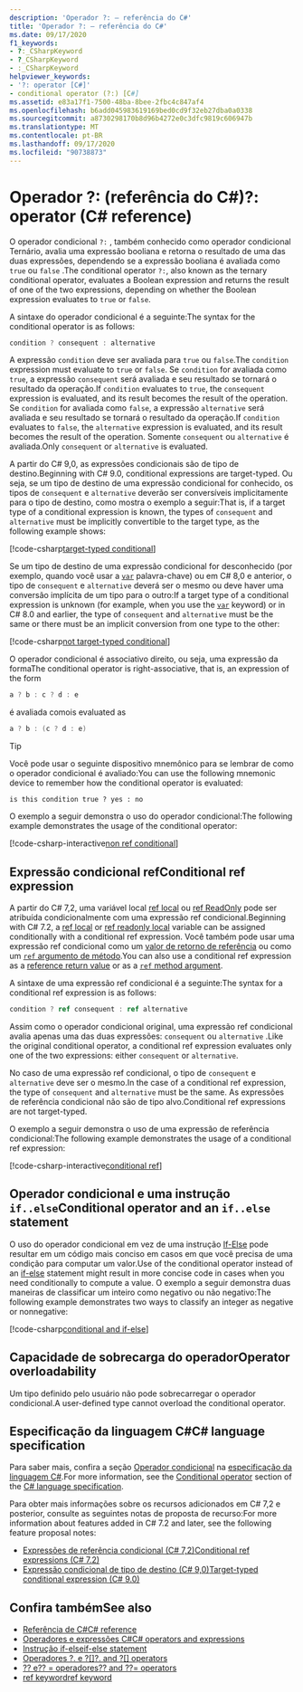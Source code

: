 ```yaml
---
description: 'Operador ?: – referência do C#'
title: 'Operador ?: – referência do C#'
ms.date: 09/17/2020
f1_keywords:
- ?:_CSharpKeyword
- ?_CSharpKeyword
- :_CSharpKeyword
helpviewer_keywords:
- '?: operator [C#]'
- conditional operator (?:) [C#]
ms.assetid: e83a17f1-7500-48ba-8bee-2fbc4c847af4
ms.openlocfilehash: b6add045983619169bed0cd9f32eb27dba0a0338
ms.sourcegitcommit: a8730298170b8d96b4272e0c3dfc9819c606947b
ms.translationtype: MT
ms.contentlocale: pt-BR
ms.lasthandoff: 09/17/2020
ms.locfileid: "90738873"
---
```

# <a name="-operator-c-reference"></a><span data-ttu-id="8cb37-103">Operador ?: (referência do C#)</span><span class="sxs-lookup"><span data-stu-id="8cb37-103">?: operator (C# reference)</span></span>

<span data-ttu-id="8cb37-104">O operador condicional `?:` , também conhecido como operador condicional Ternário, avalia uma expressão booliana e retorna o resultado de uma das duas expressões, dependendo se a expressão booliana é avaliada como `true` ou `false` .</span><span class="sxs-lookup"><span data-stu-id="8cb37-104">The conditional operator `?:`, also known as the ternary conditional operator, evaluates a Boolean expression and returns the result of one of the two expressions, depending on whether the Boolean expression evaluates to `true` or `false`.</span></span>

<span data-ttu-id="8cb37-105">A sintaxe do operador condicional é a seguinte:</span><span class="sxs-lookup"><span data-stu-id="8cb37-105">The syntax for the conditional operator is as follows:</span></span>

```csharp
condition ? consequent : alternative
```

<span data-ttu-id="8cb37-106">A expressão `condition` deve ser avaliada para `true` ou `false`.</span><span class="sxs-lookup"><span data-stu-id="8cb37-106">The `condition` expression must evaluate to `true` or `false`.</span></span> <span data-ttu-id="8cb37-107">Se `condition` for avaliada como `true`, a expressão `consequent` será avaliada e seu resultado se tornará o resultado da operação.</span><span class="sxs-lookup"><span data-stu-id="8cb37-107">If `condition` evaluates to `true`, the `consequent` expression is evaluated, and its result becomes the result of the operation.</span></span> <span data-ttu-id="8cb37-108">Se `condition` for avaliada como `false`, a expressão `alternative` será avaliada e seu resultado se tornará o resultado da operação.</span><span class="sxs-lookup"><span data-stu-id="8cb37-108">If `condition` evaluates to `false`, the `alternative` expression is evaluated, and its result becomes the result of the operation.</span></span> <span data-ttu-id="8cb37-109">Somente `consequent` ou `alternative` é avaliada.</span><span class="sxs-lookup"><span data-stu-id="8cb37-109">Only `consequent` or `alternative` is evaluated.</span></span>

<span data-ttu-id="8cb37-110">A partir do C# 9,0, as expressões condicionais são de tipo de destino.</span><span class="sxs-lookup"><span data-stu-id="8cb37-110">Beginning with C# 9.0, conditional expressions are target-typed.</span></span> <span data-ttu-id="8cb37-111">Ou seja, se um tipo de destino de uma expressão condicional for conhecido, os tipos de `consequent` e `alternative` deverão ser conversíveis implicitamente para o tipo de destino, como mostra o exemplo a seguir:</span><span class="sxs-lookup"><span data-stu-id="8cb37-111">That is, if a target type of a conditional expression is known, the types of `consequent` and `alternative` must be implicitly convertible to the target type, as the following example shows:</span></span>

[!code-csharp[target-typed conditional](snippets/shared/ConditionalOperator.cs#TargetTyped)]

<span data-ttu-id="8cb37-112">Se um tipo de destino de uma expressão condicional for desconhecido (por exemplo, quando você usar a [`var`](../keywords/var.md) palavra-chave) ou em C# 8,0 e anterior, o tipo de `consequent` e `alternative` deverá ser o mesmo ou deve haver uma conversão implícita de um tipo para o outro:</span><span class="sxs-lookup"><span data-stu-id="8cb37-112">If a target type of a conditional expression is unknown (for example, when you use the [`var`](../keywords/var.md) keyword) or in C# 8.0 and earlier, the type of `consequent` and `alternative` must be the same or there must be an implicit conversion from one type to the other:</span></span>

[!code-csharp[not target-typed conditional](snippets/shared/ConditionalOperator.cs#NotTargetTyped)]

<span data-ttu-id="8cb37-113">O operador condicional é associativo direito, ou seja, uma expressão da forma</span><span class="sxs-lookup"><span data-stu-id="8cb37-113">The conditional operator is right-associative, that is, an expression of the form</span></span>

```csharp
a ? b : c ? d : e
```

<span data-ttu-id="8cb37-114">é avaliada como</span><span class="sxs-lookup"><span data-stu-id="8cb37-114">is evaluated as</span></span>

```csharp
a ? b : (c ? d : e)
```

> [!TIP]
> <span data-ttu-id="8cb37-115">Você pode usar o seguinte dispositivo mnemônico para se lembrar de como o operador condicional é avaliado:</span><span class="sxs-lookup"><span data-stu-id="8cb37-115">You can use the following mnemonic device to remember how the conditional operator is evaluated:</span></span>
>
> ```text
> is this condition true ? yes : no
> ```

<span data-ttu-id="8cb37-116">O exemplo a seguir demonstra o uso do operador condicional:</span><span class="sxs-lookup"><span data-stu-id="8cb37-116">The following example demonstrates the usage of the conditional operator:</span></span>

[!code-csharp-interactive[non ref conditional](snippets/shared/ConditionalOperator.cs#ConditionalValue)]

## <a name="conditional-ref-expression"></a><span data-ttu-id="8cb37-117">Expressão condicional ref</span><span class="sxs-lookup"><span data-stu-id="8cb37-117">Conditional ref expression</span></span>

<span data-ttu-id="8cb37-118">A partir do C# 7,2, uma variável local [ref local](../keywords/ref.md#ref-locals) ou [ref ReadOnly](../keywords/ref.md#ref-readonly-locals) pode ser atribuída condicionalmente com uma expressão ref condicional.</span><span class="sxs-lookup"><span data-stu-id="8cb37-118">Beginning with C# 7.2, a [ref local](../keywords/ref.md#ref-locals) or [ref readonly local](../keywords/ref.md#ref-readonly-locals) variable can be assigned conditionally with a conditional ref expression.</span></span> <span data-ttu-id="8cb37-119">Você também pode usar uma expressão ref condicional como um [valor de retorno de referência](../keywords/ref.md#reference-return-values) ou como um [ `ref` argumento de método](../keywords/ref.md#passing-an-argument-by-reference).</span><span class="sxs-lookup"><span data-stu-id="8cb37-119">You can also use a conditional ref expression as a [reference return value](../keywords/ref.md#reference-return-values) or as a [`ref` method argument](../keywords/ref.md#passing-an-argument-by-reference).</span></span>

<span data-ttu-id="8cb37-120">A sintaxe de uma expressão ref condicional é a seguinte:</span><span class="sxs-lookup"><span data-stu-id="8cb37-120">The syntax for a conditional ref expression is as follows:</span></span>

```csharp
condition ? ref consequent : ref alternative
```

<span data-ttu-id="8cb37-121">Assim como o operador condicional original, uma expressão ref condicional avalia apenas uma das duas expressões: `consequent` ou `alternative` .</span><span class="sxs-lookup"><span data-stu-id="8cb37-121">Like the original conditional operator, a conditional ref expression evaluates only one of the two expressions: either `consequent` or `alternative`.</span></span>

<span data-ttu-id="8cb37-122">No caso de uma expressão ref condicional, o tipo de `consequent` e `alternative` deve ser o mesmo.</span><span class="sxs-lookup"><span data-stu-id="8cb37-122">In the case of a conditional ref expression, the type of `consequent` and `alternative` must be the same.</span></span> <span data-ttu-id="8cb37-123">As expressões de referência condicional não são de tipo alvo.</span><span class="sxs-lookup"><span data-stu-id="8cb37-123">Conditional ref expressions are not target-typed.</span></span>

<span data-ttu-id="8cb37-124">O exemplo a seguir demonstra o uso de uma expressão de referência condicional:</span><span class="sxs-lookup"><span data-stu-id="8cb37-124">The following example demonstrates the usage of a conditional ref expression:</span></span>

[!code-csharp-interactive[conditional ref](snippets/shared/ConditionalOperator.cs#ConditionalRef)]

## <a name="conditional-operator-and-an-ifelse-statement"></a><span data-ttu-id="8cb37-125">Operador condicional e uma instrução `if..else`</span><span class="sxs-lookup"><span data-stu-id="8cb37-125">Conditional operator and an `if..else` statement</span></span>

<span data-ttu-id="8cb37-126">O uso do operador condicional em vez de uma instrução [If-Else](../keywords/if-else.md) pode resultar em um código mais conciso em casos em que você precisa de uma condição para computar um valor.</span><span class="sxs-lookup"><span data-stu-id="8cb37-126">Use of the conditional operator instead of an [if-else](../keywords/if-else.md) statement might result in more concise code in cases when you need conditionally to compute a value.</span></span> <span data-ttu-id="8cb37-127">O exemplo a seguir demonstra duas maneiras de classificar um inteiro como negativo ou não negativo:</span><span class="sxs-lookup"><span data-stu-id="8cb37-127">The following example demonstrates two ways to classify an integer as negative or nonnegative:</span></span>

[!code-csharp[conditional and if-else](snippets/shared/ConditionalOperator.cs#CompareWithIf)]

## <a name="operator-overloadability"></a><span data-ttu-id="8cb37-128">Capacidade de sobrecarga do operador</span><span class="sxs-lookup"><span data-stu-id="8cb37-128">Operator overloadability</span></span>

<span data-ttu-id="8cb37-129">Um tipo definido pelo usuário não pode sobrecarregar o operador condicional.</span><span class="sxs-lookup"><span data-stu-id="8cb37-129">A user-defined type cannot overload the conditional operator.</span></span>

## <a name="c-language-specification"></a><span data-ttu-id="8cb37-130">Especificação da linguagem C#</span><span class="sxs-lookup"><span data-stu-id="8cb37-130">C# language specification</span></span>

<span data-ttu-id="8cb37-131">Para saber mais, confira a seção [Operador condicional](~/_csharplang/spec/expressions.md#conditional-operator) na [especificação da linguagem C#](~/_csharplang/spec/introduction.md).</span><span class="sxs-lookup"><span data-stu-id="8cb37-131">For more information, see the [Conditional operator](~/_csharplang/spec/expressions.md#conditional-operator) section of the [C# language specification](~/_csharplang/spec/introduction.md).</span></span>

<span data-ttu-id="8cb37-132">Para obter mais informações sobre os recursos adicionados em C# 7,2 e posterior, consulte as seguintes notas de proposta de recurso:</span><span class="sxs-lookup"><span data-stu-id="8cb37-132">For more information about features added in C# 7.2 and later, see the following feature proposal notes:</span></span>

- [<span data-ttu-id="8cb37-133">Expressões de referência condicional (C# 7,2)</span><span class="sxs-lookup"><span data-stu-id="8cb37-133">Conditional ref expressions (C# 7.2)</span></span>](~/_csharplang/proposals/csharp-7.2/conditional-ref.md)
- [<span data-ttu-id="8cb37-134">Expressão condicional de tipo de destino (C# 9,0)</span><span class="sxs-lookup"><span data-stu-id="8cb37-134">Target-typed conditional expression (C# 9.0)</span></span>](~/_csharplang/proposals/csharp-9.0/target-typed-conditional-expression.md)

## <a name="see-also"></a><span data-ttu-id="8cb37-135">Confira também</span><span class="sxs-lookup"><span data-stu-id="8cb37-135">See also</span></span>

- [<span data-ttu-id="8cb37-136">Referência de C#</span><span class="sxs-lookup"><span data-stu-id="8cb37-136">C# reference</span></span>](../index.md)
- [<span data-ttu-id="8cb37-137">Operadores e expressões C#</span><span class="sxs-lookup"><span data-stu-id="8cb37-137">C# operators and expressions</span></span>](index.md)
- [<span data-ttu-id="8cb37-138">Instrução if-else</span><span class="sxs-lookup"><span data-stu-id="8cb37-138">if-else statement</span></span>](../keywords/if-else.md)
- <span data-ttu-id="8cb37-139">[Operadores ?. e ?[]](member-access-operators.md#null-conditional-operators--and-)</span><span class="sxs-lookup"><span data-stu-id="8cb37-139">[?. and ?[] operators](member-access-operators.md#null-conditional-operators--and-)</span></span>
- [<span data-ttu-id="8cb37-140">?? e?? = operadores</span><span class="sxs-lookup"><span data-stu-id="8cb37-140">?? and ??= operators</span></span>](null-coalescing-operator.md)
- [<span data-ttu-id="8cb37-141">ref keyword</span><span class="sxs-lookup"><span data-stu-id="8cb37-141">ref keyword</span></span>](../keywords/ref.md)
